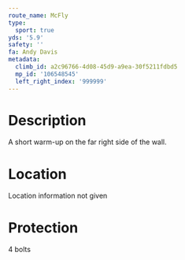 ```yaml
---
route_name: McFly
type:
  sport: true
yds: '5.9'
safety: ''
fa: Andy Davis
metadata:
  climb_id: a2c96766-4d08-45d9-a9ea-30f5211fdbd5
  mp_id: '106548545'
  left_right_index: '999999'
---
```

# Description
A short warm-up on the far right side of the wall.

# Location
Location information not given

# Protection
4 bolts
